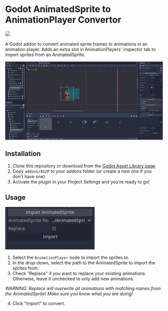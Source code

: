 # Godot AnimatedSprite to AnimationPlayer Convertor

[<img src="https://img.shields.io/static/v1?label=GODOT&message=Asset%20Library&color=478CBF&labelColor=FFFFFF&style=for-the-badge&logo=godotengine">](https://godotengine.org/asset-library/asset/1216)

A Godot addon to convert animated sprite frames to animations in an animation player. Adds an extra slot in AnimationPlayers' inspector tab to import sprites from an AnimatedSprite.

![](screenshots/usage-example.gif)

## Installation 
1. Clone this repository or download from the [Godot Asset Library page](https://godotengine.org/asset-library/asset/1216)
2. Copy `addons/AS2P` to your addons folder (or create a new one if you don't have one)
3. Activate the plugin in your Project Settings and you're ready to go!

## Usage
![](screenshots/inspector-addon.png)
1. Select the `AnimationPlayer` node to import the sprites to.
2. In the drop-down, select the path to the AnimatedSprite to import the sprites from.
3. Check "Replace" if you want to replace your existing animations. Otherwise, leave it unchecked to only add new animations. 
  
  *WARNING: Replace will overwrite all animations with matching names from the AnimatedSprite! Make sure you know what you are doing!*
  
4. Click "Import" to convert.
